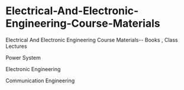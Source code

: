 # Electrical-And-Electronic-Engineering-Course-Materials
Electrical And Electronic Engineering Course Materials-- Books , Class Lectures

Power System

Electronic Engineering

Communication Engineering
